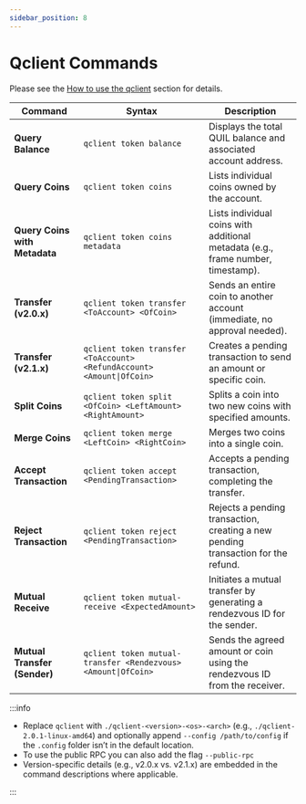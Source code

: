 ```yaml
---
sidebar_position: 8
---
```


# Qclient Commands

Please see the [How to use the qclient](how-to-use-the-qclient) section for details.

| **Command**                        | **Syntax**                                              | **Description**                                                                                   |
|------------------------------------|--------------------------------------------------------|--------------------------------------------------------------------------------------------------|
| **Query Balance**                  | `qclient token balance`                                | Displays the total QUIL balance and associated account address.                                   |
| **Query Coins**                    | `qclient token coins`                                  | Lists individual coins owned by the account.                                                     |
| **Query Coins with Metadata**      | `qclient token coins metadata`                         | Lists individual coins with additional metadata (e.g., frame number, timestamp).                 |
| **Transfer (v2.0.x)**              | `qclient token transfer <ToAccount> <OfCoin>`          | Sends an entire coin to another account (immediate, no approval needed).                         |
| **Transfer (v2.1.x)**              | `qclient token transfer <ToAccount> <RefundAccount> <Amount\|OfCoin>` | Creates a pending transaction to send an amount or specific coin.                                |
| **Split Coins**                    | `qclient token split <OfCoin> <LeftAmount> <RightAmount>` | Splits a coin into two new coins with specified amounts.                                        |
| **Merge Coins**                    | `qclient token merge <LeftCoin> <RightCoin>`           | Merges two coins into a single coin.                                                             |
| **Accept Transaction**             | `qclient token accept <PendingTransaction>`            | Accepts a pending transaction, completing the transfer.                                           |
| **Reject Transaction**             | `qclient token reject <PendingTransaction>`            | Rejects a pending transaction, creating a new pending transaction for the refund.                |
| **Mutual Receive**                 | `qclient token mutual-receive <ExpectedAmount>`        | Initiates a mutual transfer by generating a rendezvous ID for the sender.                        |
| **Mutual Transfer (Sender)**       | `qclient token mutual-transfer <Rendezvous> <Amount\|OfCoin>` | Sends the agreed amount or coin using the rendezvous ID from the receiver.                    |


:::info

- Replace `qclient` with `./qclient-<version>-<os>-<arch>` (e.g., `./qclient-2.0.1-linux-amd64`) and optionally append `--config /path/to/config` if the `.config` folder isn’t in the default location.
- To use the public RPC you can also add the flag `--public-rpc`
- Version-specific details (e.g., v2.0.x vs. v2.1.x) are embedded in the command descriptions where applicable.

:::